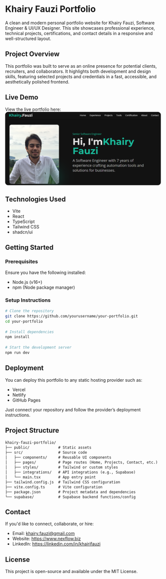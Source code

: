 # Khairy Fauzi Portfolio

A clean and modern personal portfolio website for Khairy Fauzi, Software Engineer & UI/UX Designer. This site showcases professional experience, technical projects, certifications, and contact details in a responsive and well-structured layout.

## Project Overview

This portfolio was built to serve as an online presence for potential clients, recruiters, and collaborators. It highlights both development and design skills, featuring selected projects and credentials in a fast, accessible, and aesthetically polished frontend.

## Live Demo

View the live portfolio here:  
<a href="https://www.nexflow.biz" target="_blank">
  <strong>![Portfolio Preview](./public/assets/Untitled_design.svg)</strong>
</a>

## Technologies Used

- Vite  
- React  
- TypeScript  
- Tailwind CSS  
- shadcn/ui  

## Getting Started

### Prerequisites

Ensure you have the following installed:

- Node.js (v16+)
- npm (Node package manager)

### Setup Instructions

```bash
# Clone the repository
git clone https://github.com/yourusername/your-portfolio.git
cd your-portfolio

# Install dependencies
npm install

# Start the development server
npm run dev
```

## Deployment

You can deploy this portfolio to any static hosting provider such as:

- Vercel
- Netlify
- GitHub Pages

Just connect your repository and follow the provider’s deployment instructions.

## Project Structure

```
khairy-fauzi-portfolio/
├── public/             # Static assets
├── src/                # Source code
│   ├── components/     # Reusable UI components
│   ├── pages/          # Page routes (Home, Projects, Contact, etc.)
│   ├── styles/         # Tailwind or custom styles
│   ├── integrations/   # API integrations (e.g., Supabase)
│   └── main.tsx        # App entry point
├── tailwind.config.js  # Tailwind CSS configuration
├── vite.config.ts      # Vite configuration
├── package.json        # Project metadata and dependencies
└── supabase/           # Supabase backend functions/config
```

## Contact

If you'd like to connect, collaborate, or hire:

- Email: khairy.fauzi@gmail.com
- Website: https://www.nexflow.biz  
- LinkedIn: https://linkedin.com/in/khairifauzi

## License

This project is open-source and available under the MIT License.